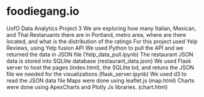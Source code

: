 # foodiegang.io
UofO  Data Analytics Project 3
We are exploring how many Italian, Mexican, and Thai Restaruants there are in Portland, metro area, where are there located, and what is the distribution of the ratings
For this project used Yelp Reviews, using Yelp fusion API
We used Python to pull the API and we returned the data in JSON file (Yelp_data_pull.ipynb)
The restaurant JSON data is stored into SQLlite database (restaurant_data.json)
We used Flask server to host the pages (index.html), the SQLlite bd, and retuns the JSON file we needed for the visualizations (flask_server.ipynb)
We used d3 to read the JSON data file
Maps were done using leaflet.js (map.html)
Charts were done using ApexCharts and Plotly Js libraries. (chart.html)
